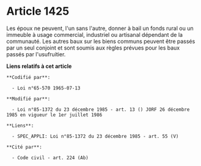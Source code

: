 # Article 1425

Les époux ne peuvent, l'un sans l'autre, donner à bail un fonds rural ou un immeuble à usage commercial, industriel ou
artisanal dépendant de la communauté. Les autres baux sur les biens communs peuvent être passés par un seul conjoint et sont
soumis aux règles prévues pour les baux passés par l'usufruitier.

**Liens relatifs à cet article**

	**Codifié par**:

	  - Loi n°65-570 1965-07-13

	**Modifié par**:

	  - Loi n°85-1372 du 23 décembre 1985 - art. 13 () JORF 26 décembre 1985 en vigueur le 1er juillet 1986

	**Liens**:

	  - SPEC_APPLI: Loi n°85-1372 du 23 décembre 1985 - art. 55 (V)

	**Cité par**:

	  - Code civil - art. 224 (Ab)
